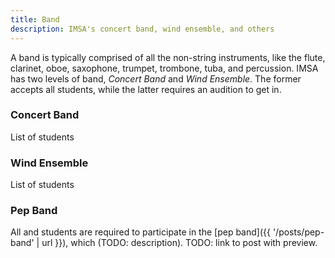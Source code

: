 ```yaml
---
title: Band
description: IMSA's concert band, wind ensemble, and others
---
```


A band is typically comprised of all the non-string instruments, like the flute, clarinet, oboe, saxophone, trumpet, trombone, tuba, and percussion.
IMSA has two levels of band, _Concert Band_ and _Wind Ensemble_. The former accepts all students, while the latter requires an audition to get in.

### Concert Band
List of students

### Wind Ensemble
List of students

### Pep Band
All and students are required to participate in the [pep band]({{ '/posts/pep-band' | url }}), which (TODO: description).
TODO: link to post with preview.